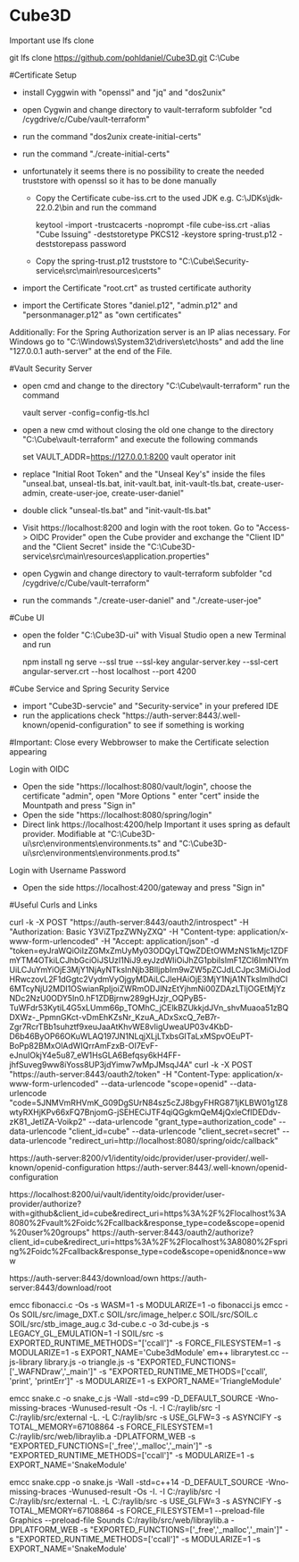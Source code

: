 # Cube3D
Important use lfs clone

git lfs clone https://github.com/pohldaniel/Cube3D.git C:\Cube

#Certificate Setup
- install Cyggwin with "openssl" and "jq" and "dos2unix"
- open Cygwin and change directory to vault-terraform subfolder "cd /cygdrive/c/Cube/vault-terraform"
- run the command "dos2unix create-initial-certs"
- run the command "./create-initial-certs"
- unfortunately it seems there is no possibility to create the needed truststore with openssl so it has to be done manually 
  * Copy the Certificate cube-iss.crt to the used JDK e.g. C:\JDKs\jdk-22.0.2\bin and run the command
  
    keytool -import -trustcacerts -noprompt -file cube-iss.crt -alias "Cube Issuing" -deststoretype PKCS12 -keystore spring-trust.p12 -deststorepass password
	
  * Copy the spring-trust.p12 truststore to "C:\Cube\Security-service\src\main\resources\certs"

- import the Certificate "root.crt" as trusted certificate authority
- import the Certificate Stores "daniel.p12", "admin.p12" and "personmanager.p12" as "own certificates"

Additionally: For the Spring Authorization server is an IP alias necessary. For Windows go to "C:\Windows\System32\drivers\etc\hosts" and add the line "127.0.0.1 auth-server"
at the end of the File.

#Vault Security Server
- open cmd and change to the directory "C:\Cube\vault-terraform" run the command
  
  vault server -config=config-tls.hcl
  
- open a new cmd without closing the old one change to the directory "C:\Cube\vault-terraform" and execute the following commands

  set VAULT_ADDR=https://127.0.0.1:8200
  vault operator init
  
- replace "Initial Root Token" and the "Unseal Key's" inside the files "unseal.bat, unseal-tls.bat, init-vault.bat, init-vault-tls.bat, create-user-admin, create-user-joe, create-user-daniel"
- double click "unseal-tls.bat" and "init-vault-tls.bat"
- Visit https://localhost:8200 and login with the root token. Go to "Access-> OIDC Provider" open the Cube provider and exchange the "Client ID" and the "Client Secret"
  inside the "C:\Cube3D-service\src\main\resources\application.properties"
- open Cygwin and change directory to vault-terraform subfolder "cd /cygdrive/c/Cube/vault-terraform"
- run the commands "./create-user-daniel" and "./create-user-joe"

#Cube UI
- open the folder "C:\Cube3D-ui" with Visual Studio open a new Terminal and run

  npm install
  ng serve --ssl true --ssl-key angular-server.key --ssl-cert angular-server.crt --host localhost --port 4200
  
#Cube Service and Spring Security Service
- import "Cube3D-servcie" and "Security-service" in your prefered IDE
- run the applications check "https://auth-server:8443/.well-known/openid-configuration" to see if something is working

#Important: Close every Webbrowser to make the Certificate selection appearing

Login with OIDC
- Open the side "https://localhost:8080/vault/login", choose the certificate "admin", open "More Options " enter "cert" inside the Mountpath and press "Sign in"
- Open the side "https://localhost:8080/spring/login"
- Direct link https://localhost:4200/help Important it uses spring as default provider. Modifiable at "C:\Cube3D-ui\src\environments\environments.ts" and "C:\Cube3D-ui\src\environments\environments.prod.ts"

Login with Username Password
- Open the side https://localhost:4200/gateway and press "Sign in"

#Useful Curls and Links


curl -k -X POST "https://auth-server:8443/oauth2/introspect" -H "Authorization: Basic Y3ViZTpzZWNyZXQ" -H "Content-type: application/x-www-form-urlencoded" -H "Accept: application/json" -d "token=eyJraWQiOiIzZGMxZmUyMy03ODQyLTQwZDEtOWMzNS1kMjc1ZDFmYTM4OTkiLCJhbGciOiJSUzI1NiJ9.eyJzdWIiOiJhZG1pbiIsImF1ZCI6ImN1YmUiLCJuYmYiOjE3MjY1NjAyNTksInNjb3BlIjpbIm9wZW5pZCJdLCJpc3MiOiJodHRwczovL2F1dGgtc2VydmVyOjgyMDAiLCJleHAiOjE3MjY1NjA1NTksImlhdCI6MTcyNjU2MDI1OSwianRpIjoiZWRmODJlNzEtYjhmNi00ZDAzLTljOGEtMjYzNDc2NzU0ODY5In0.hF1ZDBjrnw289gHJzjr_OQPyB5-TuWFdr53KytiL4G5xLUmm66p_TOMhC_jCElkBZUkkjdJVn_shvMuaoa51zBQDXWz-_PpmnGKct-vDmEhKZsNr_KzuA_ADxSxcQ_7eB7r-Zgr7RcrTBb1suhztf9xeuJaaAtKhvWE8vIigUweaUP03v4KbD-D6b46ByOP66OKuWLAQ197JN1NLqjXLjLTxbsGITaLxMSpvOEuPT-BoPp82BMxOlAdWIQrrAmFzxB-OI7EvF-eJnuIOkjY4e5u87_eW1HsGLA6Befqsy6kH4FF-jhfSuveg9ww8iYoss8UP3jdYimw7wMpJMsqJ4A"
curl -k -X POST "https://auth-server:8443/oauth2/token" -H "Content-Type: application/x-www-form-urlencoded" --data-urlencode "scope=openid" --data-urlencode "code=5JNMVmRHVmK_G09DgSUrN84sz5cZJ8bgyFHRG871jKLBW01g1Z8wtyRXHjKPv66xFQ7BnjomG-jSEHECiJTF4qiQGgkmQeM4jQxleCfIDEDdv-zK81_JetlZA-Voikp2" --data-urlencode "grant_type=authorization_code" --data-urlencode "client_id=cube" --data-urlencode "client_secret=secret" --data-urlencode "redirect_uri=http://localhost:8080/spring/oidc/callback"  

https://auth-server:8200/v1/identity/oidc/provider/user-provider/.well-known/openid-configuration
https://auth-server:8443/.well-known/openid-configuration

https://localhost:8200/ui/vault/identity/oidc/provider/user-provider/authorize?with=github&client_id=cube&redirect_uri=https%3A%2F%2Flocalhost%3A8080%2Fvault%2Foidc%2Fcallback&response_type=code&scope=openid%20user%20groups"
https://auth-server:8443/oauth2/authorize?client_id=cube&redirect_uri=https%3A%2F%2Flocalhost%3A8080%2Fspring%2Foidc%2Fcallback&response_type=code&scope=openid&nonce=www

https://auth-server:8443/download/own
https://auth-server:8443/download/root


emcc fibonacci.c -Os -s WASM=1 -s MODULARIZE=1 -o fibonacci.js
emcc -Os SOIL/src/image_DXT.c SOIL/src/image_helper.c SOIL/src/SOIL.c SOIL/src/stb_image_aug.c 3d-cube.c -o 3d-cube.js -s LEGACY_GL_EMULATION=1 -I SOIL/src -s EXPORTED_RUNTIME_METHODS="['ccall']" -s FORCE_FILESYSTEM=1 -s MODULARIZE=1 -s EXPORT_NAME='Cube3dModule'
em++ librarytest.cc --js-library library.js -o triangle.js -s "EXPORTED_FUNCTIONS=['_WAFNDraw','_main']" -s "EXPORTED_RUNTIME_METHODS=['ccall', 'print', 'printErr']" -s MODULARIZE=1 -s EXPORT_NAME='TriangleModule'


emcc snake.c -o snake_c.js -Wall -std=c99 -D_DEFAULT_SOURCE -Wno-missing-braces -Wunused-result -Os -I. -I C:/raylib/src -I C:/raylib/src/external -L. -L C:/raylib/src -s USE_GLFW=3 -s ASYNCIFY -s TOTAL_MEMORY=67108864 -s FORCE_FILESYSTEM=1 C:/raylib/src/web/libraylib.a -DPLATFORM_WEB -s "EXPORTED_FUNCTIONS=['_free','_malloc','_main']" -s "EXPORTED_RUNTIME_METHODS=['ccall']" -s MODULARIZE=1 -s EXPORT_NAME='SnakeModule'


emcc snake.cpp -o snake.js -Wall -std=c++14 -D_DEFAULT_SOURCE -Wno-missing-braces -Wunused-result -Os -I. -I C:/raylib/src -I C:/raylib/src/external -L. -L C:/raylib/src -s USE_GLFW=3 -s ASYNCIFY -s TOTAL_MEMORY=67108864 -s FORCE_FILESYSTEM=1 --preload-file Graphics --preload-file Sounds C:/raylib/src/web/libraylib.a -DPLATFORM_WEB -s "EXPORTED_FUNCTIONS=['_free','_malloc','_main']" -s "EXPORTED_RUNTIME_METHODS=['ccall']" -s MODULARIZE=1 -s EXPORT_NAME='SnakeModule'
